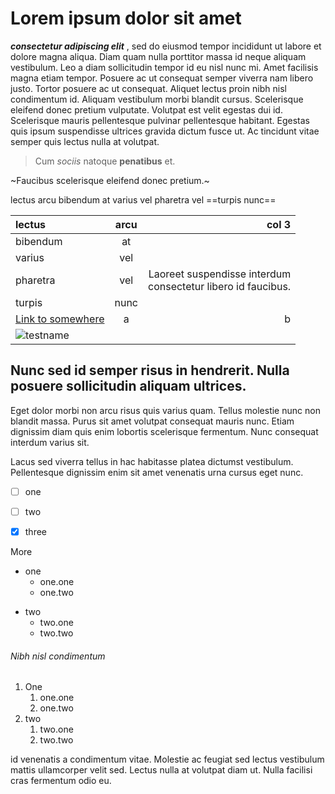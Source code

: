 # Lorem ipsum dolor sit amet

_**consectetur adipiscing elit**_ , sed do eiusmod tempor incididunt ut labore et dolore magna aliqua. Diam quam nulla porttitor massa id neque aliquam vestibulum. 
Leo a diam sollicitudin tempor id eu nisl nunc mi. Amet facilisis magna etiam tempor. Posuere ac ut consequat semper viverra nam libero justo. Tortor posuere ac ut consequat. Aliquet lectus proin nibh nisl condimentum id. Aliquam vestibulum morbi blandit cursus. Scelerisque eleifend donec pretium vulputate. Volutpat est velit egestas dui id. Scelerisque mauris pellentesque pulvinar pellentesque habitant. Egestas quis ipsum suspendisse ultrices gravida dictum fusce ut. Ac tincidunt vitae semper quis lectus nulla at volutpat.

> Cum *sociis* natoque **penatibus** et.

~Faucibus scelerisque eleifend donec pretium.~ 

lectus arcu bibendum at varius vel pharetra vel ==turpis nunc==

lectus | arcu | col 3
:---  | :---: | ---:
bibendum | at 
varius | vel 
pharetra | vel | Laoreet suspendisse interdum <br>consectetur libero id faucibus. 
turpis | nunc
[Link to somewhere](https://loremipsum.io/generator/?n=10&t=w) |  a | b
![testname](android.png) | |

## Nunc sed id semper risus in hendrerit. Nulla posuere sollicitudin aliquam ultrices. 

Eget dolor morbi non arcu risus quis varius quam. Tellus molestie nunc non blandit massa. Purus sit amet volutpat consequat mauris nunc. Etiam dignissim diam quis enim lobortis scelerisque fermentum. Nunc consequat interdum varius sit. 

Lacus sed viverra tellus in hac habitasse platea dictumst vestibulum. Pellentesque dignissim enim sit amet venenatis urna cursus eget nunc. 
* [ ] one
+ [ ] two 
- [x] three

More

+ one
   + one.one
   + one.two
* two
   * two.one
   * two.two


###### Nibh nisl condimentum 
1. One
   1. one.one
   2. one.two
2. two 
   1. two.one
   2. two.two
   
id venenatis a condimentum vitae. Molestie ac feugiat sed lectus vestibulum mattis ullamcorper velit sed. Lectus nulla at volutpat diam ut. Nulla facilisi cras fermentum odio eu.
